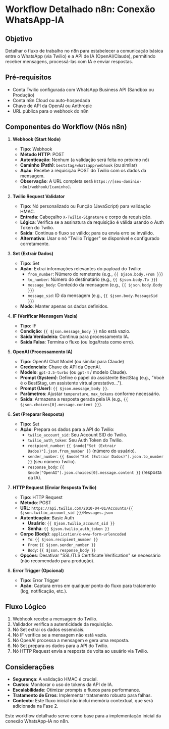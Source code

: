 # Workflow Detalhado n8n: Conexão WhatsApp-IA

## Objetivo
Detalhar o fluxo de trabalho no n8n para estabelecer a comunicação básica entre o WhatsApp (via Twilio) e a API de IA (OpenAI/Claude), permitindo receber mensagens, processá-las com IA e enviar respostas.

## Pré-requisitos
- Conta Twilio configurada com WhatsApp Business API (Sandbox ou Produção)
- Conta n8n Cloud ou auto-hospedada
- Chave de API da OpenAI ou Anthropic
- URL pública para o webhook do n8n

## Componentes do Workflow (Nós n8n)

1.  **Webhook (Start Node)**
    - **Tipo**: Webhook
    - **Método HTTP**: POST
    - **Autenticação**: Nenhum (a validação será feita no próximo nó)
    - **Caminho (Path)**: `beststag/whatsapp/webhook` (ou similar)
    - **Ação**: Recebe a requisição POST do Twilio com os dados da mensagem.
    - **Observação**: A URL completa será `https://[seu-dominio-n8n]/webhook/[caminho]`.

2.  **Twilio Request Validator**
    - **Tipo**: Nó personalizado ou Função (JavaScript) para validação HMAC.
    - **Entrada**: Cabeçalho `X-Twilio-Signature` e corpo da requisição.
    - **Lógica**: Verifica se a assinatura da requisição é válida usando o Auth Token do Twilio.
    - **Saída**: Continua o fluxo se válido; para ou envia erro se inválido.
    - **Alternativa**: Usar o nó "Twilio Trigger" se disponível e configurado corretamente.

3.  **Set (Extrair Dados)**
    - **Tipo**: Set
    - **Ação**: Extrai informações relevantes do payload do Twilio:
        - `from_number`: Número do remetente (e.g., `{{ $json.body.From }}`)
        - `to_number`: Número do destinatário (e.g., `{{ $json.body.To }}`)
        - `message_body`: Conteúdo da mensagem (e.g., `{{ $json.body.Body }}`)
        - `message_sid`: ID da mensagem (e.g., `{{ $json.body.MessageSid }}`)
    - **Modo**: Manter apenas os dados definidos.

4.  **IF (Verificar Mensagem Vazia)**
    - **Tipo**: IF
    - **Condição**: `{{ $json.message_body }}` não está vazio.
    - **Saída Verdadeira**: Continua para processamento IA.
    - **Saída Falsa**: Termina o fluxo (ou loga/trata como erro).

5.  **OpenAI (Processamento IA)**
    - **Tipo**: OpenAI Chat Model (ou similar para Claude)
    - **Credenciais**: Chave de API da OpenAI.
    - **Modelo**: `gpt-3.5-turbo` (ou `gpt-4` / modelo Claude).
    - **Prompt (System)**: Define o papel do assistente BestStag (e.g., "Você é o BestStag, um assistente virtual prestativo...").
    - **Prompt (User)**: `{{ $json.message_body }}`.
    - **Parâmetros**: Ajustar `temperature`, `max_tokens` conforme necessário.
    - **Saída**: Armazena a resposta gerada pela IA (e.g., `{{ $json.choices[0].message.content }}`).

6.  **Set (Preparar Resposta)**
    - **Tipo**: Set
    - **Ação**: Prepara os dados para a API do Twilio:
        - `twilio_account_sid`: Seu Account SID do Twilio.
        - `twilio_auth_token`: Seu Auth Token do Twilio.
        - `recipient_number`: `{{ $node["Set (Extrair Dados)"].json.from_number }}` (número do usuário).
        - `sender_number`: `{{ $node["Set (Extrair Dados)"].json.to_number }}` (seu número Twilio).
        - `response_body`: `{{ $node["OpenAI"].json.choices[0].message.content }}` (resposta da IA).

7.  **HTTP Request (Enviar Resposta Twilio)**
    - **Tipo**: HTTP Request
    - **Método**: POST
    - **URL**: `https://api.twilio.com/2010-04-01/Accounts/{{ $json.twilio_account_sid }}/Messages.json`
    - **Autenticação**: Basic Auth
        - **Usuário**: `{{ $json.twilio_account_sid }}`
        - **Senha**: `{{ $json.twilio_auth_token }}`
    - **Corpo (Body)**: `application/x-www-form-urlencoded`
        - `To`: `{{ $json.recipient_number }}`
        - `From`: `{{ $json.sender_number }}`
        - `Body`: `{{ $json.response_body }}`
    - **Opções**: Desativar "SSL/TLS Certificate Verification" se necessário (não recomendado para produção).

8.  **Error Trigger (Opcional)**
    - **Tipo**: Error Trigger
    - **Ação**: Captura erros em qualquer ponto do fluxo para tratamento (log, notificação, etc.).

## Fluxo Lógico

1.  Webhook recebe a mensagem do Twilio.
2.  Validador verifica a autenticidade da requisição.
3.  Nó Set extrai os dados essenciais.
4.  Nó IF verifica se a mensagem não está vazia.
5.  Nó OpenAI processa a mensagem e gera uma resposta.
6.  Nó Set prepara os dados para a API do Twilio.
7.  Nó HTTP Request envia a resposta de volta ao usuário via Twilio.

## Considerações

- **Segurança**: A validação HMAC é crucial.
- **Custos**: Monitorar o uso de tokens da API de IA.
- **Escalabilidade**: Otimizar prompts e fluxos para performance.
- **Tratamento de Erros**: Implementar tratamento robusto para falhas.
- **Contexto**: Este fluxo inicial não inclui memória contextual, que será adicionada na Fase 2.

Este workflow detalhado serve como base para a implementação inicial da conexão WhatsApp-IA no n8n.
